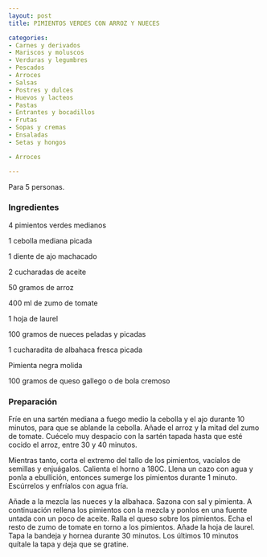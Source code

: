 ```yaml
---
layout: post
title: PIMIENTOS VERDES CON ARROZ Y NUECES

categories:
- Carnes y derivados
- Mariscos y moluscos
- Verduras y legumbres
- Pescados
- Arroces
- Salsas
- Postres y dulces
- Huevos y lacteos
- Pastas
- Entrantes y bocadillos
- Frutas
- Sopas y cremas
- Ensaladas
- Setas y hongos

- Arroces

---
```


Para 5 personas.

<h3>Ingredientes</h3>

4 pimientos verdes medianos

1 cebolla mediana picada

1 diente de ajo machacado

2 cucharadas de aceite

50 gramos de arroz

400 ml de zumo de tomate

1 hoja de laurel

100 gramos de nueces peladas y picadas

1 cucharadita de albahaca fresca picada

Pimienta negra molida

100 gramos de queso gallego o de bola cremoso

<h3>Preparación</h3>

Fríe en una sartén mediana a fuego medio la cebolla y el ajo durante 10 minutos, para que se ablande la cebolla. Añade el arroz y la mitad del zumo de tomate. Cuécelo muy despacio con la sartén tapada hasta que esté cocido el arroz, entre 30 y 40 minutos.

Mientras tanto, corta el extremo del tallo de los pimientos, vacíalos de semillas y enjuágalos. Calienta el horno a 180C. Llena un cazo con agua y ponla a ebullición, entonces sumerge los pimientos durante 1 minuto. Escúrrelos y enfríalos con agua fría.

Añade a la mezcla las nueces y la albahaca. Sazona con sal y pimienta. A continuación rellena los pimientos con la mezcla y ponlos en una fuente untada con un poco de aceite. Ralla el queso sobre los pimientos. Echa el resto de zumo de tomate en torno a los pimientos. Añade la hoja de laurel. Tapa la bandeja y hornea durante 30 minutos. Los últimos 10 minutos quítale la tapa y deja que se gratine.

